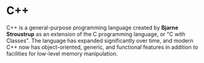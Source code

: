 # C++

C++ is a general-purpose programming language created by **Bjarne Stroustrup** as an extension of the C programming language, or "C with Classes". The language has expanded significantly over time, and modern C++ now has object-oriented, generic, and functional features in addition to facilities for low-level memory manipulation.